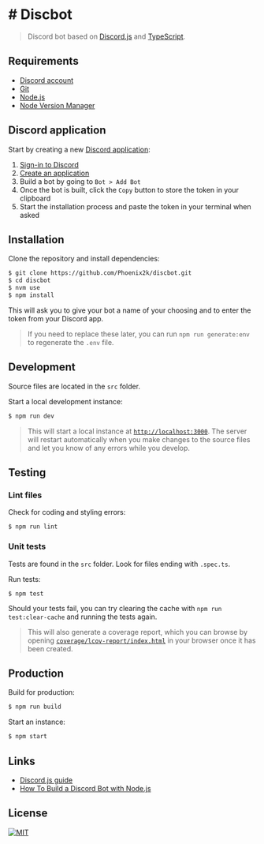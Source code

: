 # # Discbot

> Discord bot based on [Discord.js](https://discord.js.org/) and [TypeScript](https://www.typescriptlang.org/).

## Requirements

* [Discord account](https://discord.com/login)
* [Git](https://git-scm.com/)
* [Node.js](https://nodejs.org/en/)
* [Node Version Manager](https://github.com/nvm-sh/nvm)

## Discord application

Start by creating a new [Discord application](https://discordjs.guide/preparations/setting-up-a-bot-application.html#creating-your-bot):

1. [Sign-in to Discord](https://discord.com/login?redirect_to=%2Fdevelopers%2Fapplications)
2. [Create an application](https://discord.com/developers/applications)
3. Build a bot by going to `Bot > Add Bot`
4. Once the bot is built, click the `Copy` button to store the token in your clipboard
5. Start the installation process and paste the token in your terminal when asked

## Installation

Clone the repository and install dependencies:

```sh
$ git clone https://github.com/Phoenix2k/discbot.git
$ cd discbot
$ nvm use
$ npm install
```

This will ask you to give your bot a name of your choosing and to enter the token from your Discord app.

> If you need to replace these later, you can run `npm run generate:env` to regenerate the `.env` file.

## Development

Source files are located in the `src` folder.

Start a local development instance:

```sh
$ npm run dev
```

> This will start a local instance at [`http://localhost:3000`](http://localhost:3000). The server will restart automatically when you make changes to the source files and let you know of any errors while you develop.

## Testing

### Lint files

Check for coding and styling errors:

```
$ npm run lint
```

### Unit tests

Tests are found in the `src` folder. Look for files ending with `.spec.ts`.

Run tests:

```
$ npm test
```

Should your tests fail, you can try clearing the cache with `npm run test:clear-cache` and running the tests again.

> This will also generate a coverage report, which you can browse by opening [`coverage/lcov-report/index.html`](./coverage/lcov-report/index.html) in your browser once it has been created.

## Production

Build for production:

```sh
$ npm run build
```

Start an instance:

```sh
$ npm start
```

## Links

* [Discord.js guide](https://discordjs.guide/)
* [How To Build a Discord Bot with Node.js](https://www.digitalocean.com/community/tutorials/how-to-build-a-discord-bot-with-node-js)

## License

[![MIT](https://img.shields.io/badge/license-MIT-green.svg?style=flat-square)](LICENSE.md)
